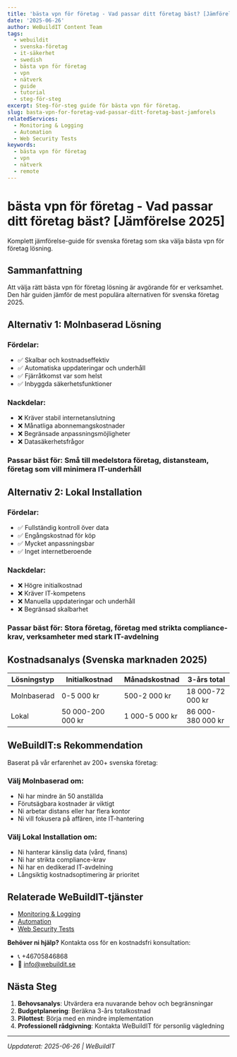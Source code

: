 ```yaml
---
title: 'bästa vpn för företag - Vad passar ditt företag bäst? [Jämförelse 2025]'
date: '2025-06-26'
author: WeBuildIT Content Team
tags:
  - webuildit
  - svenska-företag
  - it-säkerhet
  - swedish
  - bästa vpn för företag
  - vpn
  - nätverk
  - guide
  - tutorial
  - steg-för-steg
excerpt: Steg-för-steg guide för bästa vpn för företag.
slug: basta-vpn-for-foretag-vad-passar-ditt-foretag-bast-jamforels
relatedServices:
  - Monitoring & Logging
  - Automation
  - Web Security Tests
keywords:
  - bästa vpn för företag
  - vpn
  - nätverk
  - remote
---
```

# bästa vpn för företag - Vad passar ditt företag bäst? [Jämförelse 2025]

Komplett jämförelse-guide för svenska företag som ska välja bästa vpn för företag lösning.

## Sammanfattning

Att välja rätt bästa vpn för företag lösning är avgörande för er verksamhet. Den här guiden jämför de mest populära alternativen för svenska företag 2025.

## Alternativ 1: Molnbaserad Lösning

### Fördelar:
- ✅ Skalbar och kostnadseffektiv
- ✅ Automatiska uppdateringar och underhåll
- ✅ Fjärråtkomst var som helst
- ✅ Inbyggda säkerhetsfunktioner

### Nackdelar:
- ❌ Kräver stabil internetanslutning
- ❌ Månatliga abonnemangskostnader
- ❌ Begränsade anpassningsmöjligheter
- ❌ Datasäkerhetsfrågor

### Passar bäst för: Små till medelstora företag, distansteam, företag som vill minimera IT-underhåll

## Alternativ 2: Lokal Installation

### Fördelar:
- ✅ Fullständig kontroll över data
- ✅ Engångskostnad för köp
- ✅ Mycket anpassningsbar
- ✅ Inget internetberoende

### Nackdelar:
- ❌ Högre initialkostnad
- ❌ Kräver IT-kompetens
- ❌ Manuella uppdateringar och underhåll
- ❌ Begränsad skalbarhet

### Passar bäst för: Stora företag, företag med strikta compliance-krav, verksamheter med stark IT-avdelning

## Kostnadsanalys (Svenska marknaden 2025)

| Lösningstyp | Initialkostnad | Månadskostnad | 3-års total |
|-------------|----------------|---------------|-------------|
| Molnbaserad | 0-5 000 kr     | 500-2 000 kr  | 18 000-72 000 kr |
| Lokal       | 50 000-200 000 kr | 1 000-5 000 kr | 86 000-380 000 kr |

## WeBuildIT:s Rekommendation

Baserat på vår erfarenhet av 200+ svenska företag:

### Välj Molnbaserad om:
- Ni har mindre än 50 anställda
- Förutsägbara kostnader är viktigt
- Ni arbetar distans eller har flera kontor
- Ni vill fokusera på affären, inte IT-hantering

### Välj Lokal Installation om:
- Ni hanterar känslig data (vård, finans)
- Ni har strikta compliance-krav
- Ni har en dedikerad IT-avdelning
- Långsiktig kostnadsoptimering är prioritet

## Relaterade WeBuildIT-tjänster

- [Monitoring & Logging](https://webuildit.se)
- [Automation](https://webuildit.se)
- [Web Security Tests](https://webuildit.se)

**Behöver ni hjälp?** Kontakta oss för en kostnadsfri konsultation:
- 📞 +46705846868  
- 📧 info@webuildit.se

## Nästa Steg

1. **Behovsanalys**: Utvärdera era nuvarande behov och begränsningar
2. **Budgetplanering**: Beräkna 3-års totalkostnad
3. **Pilottest**: Börja med en mindre implementation
4. **Professionell rådgivning**: Kontakta WeBuildIT för personlig vägledning

---
*Uppdaterat: 2025-06-26 | WeBuildIT*
